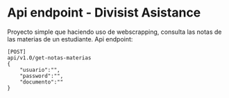 # Api endpoint - Divisist Asistance

Proyecto simple que haciendo uso de webscrapping, consulta las notas de las materias de un estudiante.
Api endpoint:
```
[POST]
api/v1.0/get-notas-materias
{
    "usuario":"",
    "password":"",
    "documento":""
}
```